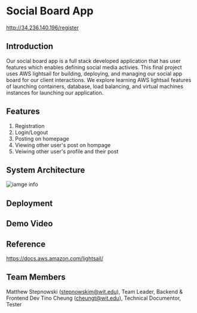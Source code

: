 # Social Board App
http://34.236.140.196/register

## Introduction 
Our social board app is a full stack developed application that has user features which enables defining social media activies. This final project uses AWS lightsail for building, deploying, and managing our social app board for our client interactions. We explore learning AWS lightsail features of launching containers, database, load balancing, and virtual machines instances for launching our application. 

## Features 
1. Registration
2. Login/Logout
3. Posting on homepage
4. Viewing other user's post on hompage
5. Veiwing other user's profile and their post

## System Architecture
![iamge info](https://i.imgur.com/1edU73m.png)

## Deployment

## Demo Video

## Reference 
https://docs.aws.amazon.com/lightsail/

## Team Members
Matthew Stepnowski (stepnowskim@wit.edu), Team Leader, Backend & Frontend Dev
Tino Cheung (cheungt@wit.edu), Technical Documentor, Tester
